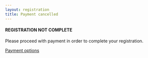 ```yaml
---
layout: registration
title: Payment cancelled
---
```


#### REGISTRATION NOT COMPLETE

Please proceed with payment in order to complete your registration.

[Payment options](/payment)
